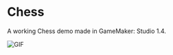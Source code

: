 # Chess
A working Chess demo made in GameMaker: Studio 1.4.

![GIF](https://i.imgur.com/eCeo8Gz.gif)
